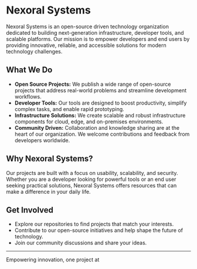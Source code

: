 # Nexoral Systems

Nexoral Systems is an open-source driven technology organization dedicated to building next-generation infrastructure, developer tools, and scalable platforms. Our mission is to empower developers and end users by providing innovative, reliable, and accessible solutions for modern technology challenges.

## What We Do

- **Open Source Projects:** We publish a wide range of open-source projects that address real-world problems and streamline development workflows.
- **Developer Tools:** Our tools are designed to boost productivity, simplify complex tasks, and enable rapid prototyping.
- **Infrastructure Solutions:** We create scalable and robust infrastructure components for cloud, edge, and on-premises environments.
- **Community Driven:** Collaboration and knowledge sharing are at the heart of our organization. We welcome contributions and feedback from developers worldwide.

## Why Nexoral Systems?

Our projects are built with a focus on usability, scalability, and security. Whether you are a developer looking for powerful tools or an end user seeking practical solutions, Nexoral Systems offers resources that can make a difference in your daily life.

## Get Involved

- Explore our repositories to find projects that match your interests.
- Contribute to our open-source initiatives and help shape the future of technology.
- Join our community discussions and share your ideas.

---

Empowering innovation, one project at